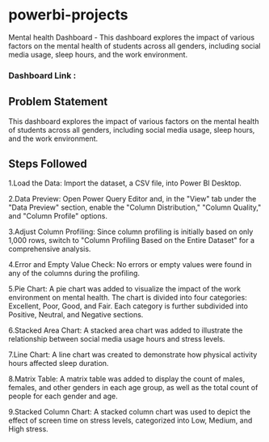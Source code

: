 # powerbi-projects
Mental health Dashboard - This dashboard explores the impact of various factors on the mental health of students across all genders, including social media usage, sleep hours, and the work environment.

### Dashboard Link : 

## Problem Statement

This dashboard explores the impact of various factors on the mental health of students across all genders, including social media usage, sleep hours, and the work environment.

## Steps Followed

1.Load the Data: Import the dataset, a CSV file, into Power BI Desktop.

2.Data Preview: Open Power Query Editor and, in the "View" tab under the "Data Preview" section, enable the "Column Distribution," "Column Quality," and "Column Profile" options.

3.Adjust Column Profiling: Since column profiling is initially based on only 1,000 rows, switch to "Column Profiling Based on the Entire Dataset" for a comprehensive analysis.

4.Error and Empty Value Check: No errors or empty values were found in any of the columns during the profiling.

5.Pie Chart: A pie chart was added to visualize the impact of the work environment on mental health. The chart is divided into four categories: Excellent, Poor, Good, and Fair. Each category is further subdivided into Positive, Neutral, and Negative sections.

6.Stacked Area Chart: A stacked area chart was added to illustrate the relationship between social media usage hours and stress levels.

7.Line Chart: A line chart was created to demonstrate how physical activity hours affected sleep duration.

8.Matrix Table: A matrix table was added to display the count of males, females, and other genders in each age group, as well as the total count of people for each gender and age.

9.Stacked Column Chart: A stacked column chart was used to depict the effect of screen time on stress levels, categorized into Low, Medium, and High stress.
